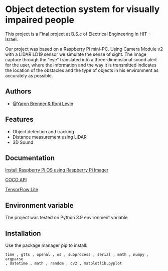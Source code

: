 
# Object detection system for visually impaired people

This project is a Final project at B.S.c of Electrical Engineering in HIT - Israel.

Our project was based on a Raspberry Pi mini-PC.
Using Camera Module v2 with a LiDAR LD19 sensor we simulate the sense of sight. The image capture through the "eye" translated into a three-dimensional sound alert for the user, where the information and the way it is transmitted indicates the location of the obstacles and the type of objects in his environment as accurately as possible.


## Authors

- [@Yaron Brenner & Roni Levin](https://github.com/Yaronbr)



## Features

- Object detection and tracking
- Distance measurement using LiDAR
- 3D Sound



## Documentation

[Install Raspberry Pi OS using Raspberry Pi Imager](https://www.raspberrypi.com/software/)

[COCO API](http://cocodataset.org/)

[TensorFlow Lite](https://www.tensorflow.org/lite/guide/python)

## Environment variable

The project was tested on Python 3.9 environment variable

## Installation

Use the package manager pip to install:

```
time , gtts , openal , os , subprocess , serial , math , numpy , argparse
, datetime , math , random , cv2 , matplotlib.pyplot 
```

